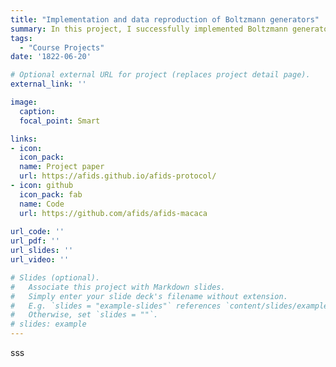 ```yaml
---
title: "Implementation and data reproduction of Boltzmann generators"
summary: In this project, I successfully implemented Boltzmann generators from scratch and reproduced the data presented in the original paper published in Nature. 
tags:
  - "Course Projects"
date: '1822-06-20'

# Optional external URL for project (replaces project detail page).
external_link: ''

image:
  caption: 
  focal_point: Smart

links:
- icon:
  icon_pack:
  name: Project paper
  url: https://afids.github.io/afids-protocol/
- icon: github
  icon_pack: fab
  name: Code
  url: https://github.com/afids/afids-macaca
  
url_code: ''
url_pdf: ''
url_slides: ''
url_video: ''

# Slides (optional).
#   Associate this project with Markdown slides.
#   Simply enter your slide deck's filename without extension.
#   E.g. `slides = "example-slides"` references `content/slides/example-slides.md`.
#   Otherwise, set `slides = ""`.
# slides: example
---
```


sss
